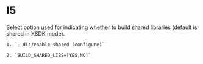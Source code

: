 # I5

Select option used for indicating whether to build shared libraries (default is shared in XSDK mode).

    1. `--dis/enable-shared (configure)` 

    2. `BUILD_SHARED_LIBS=[YES,NO]` 
